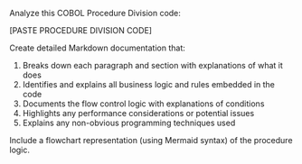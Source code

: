 Analyze this COBOL Procedure Division code:

[PASTE PROCEDURE DIVISION CODE]

Create detailed Markdown documentation that:
1. Breaks down each paragraph and section with explanations of what it does
2. Identifies and explains all business logic and rules embedded in the code
3. Documents the flow control logic with explanations of conditions
4. Highlights any performance considerations or potential issues
5. Explains any non-obvious programming techniques used

Include a flowchart representation (using Mermaid syntax) of the procedure logic.